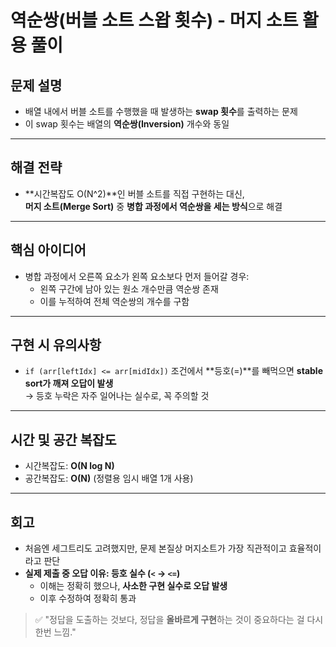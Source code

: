 # 역순쌍(버블 소트 스왑 횟수) - 머지 소트 활용 풀이

## 문제 설명
- 배열 내에서 버블 소트를 수행했을 때 발생하는 **swap 횟수**를 출력하는 문제
- 이 swap 횟수는 배열의 **역순쌍(Inversion)** 개수와 동일

---

## 해결 전략

- **시간복잡도 O(N^2)**인 버블 소트를 직접 구현하는 대신,  
  **머지 소트(Merge Sort)** 중 **병합 과정에서 역순쌍을 세는 방식**으로 해결

---

## 핵심 아이디어

- 병합 과정에서 오른쪽 요소가 왼쪽 요소보다 먼저 들어갈 경우:
  - 왼쪽 구간에 남아 있는 원소 개수만큼 역순쌍 존재
  - 이를 누적하여 전체 역순쌍의 개수를 구함

---

## 구현 시 유의사항

- `if (arr[leftIdx] <= arr[midIdx])` 조건에서 **등호(=)**를 빼먹으면 **stable sort가 깨져 오답이 발생**  
  → 등호 누락은 자주 일어나는 실수로, 꼭 주의할 것

---

## 시간 및 공간 복잡도

- 시간복잡도: **O(N log N)**
- 공간복잡도: **O(N)** (정렬용 임시 배열 1개 사용)

---

## 회고

- 처음엔 세그트리도 고려했지만, 문제 본질상 머지소트가 가장 직관적이고 효율적이라고 판단
- **실제 제출 중 오답 이유: 등호 실수 (`<` → `<=`)**
  - 이해는 정확히 했으나, **사소한 구현 실수로 오답 발생**
  - 이후 수정하여 정확히 통과

> ✅ "정답을 도출하는 것보다, 정답을 **올바르게 구현**하는 것이 중요하다는 걸 다시 한번 느낌."
